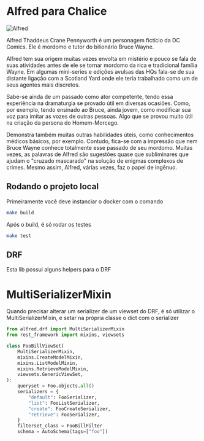 # Alfred para Chalice

![Alfred](https://upload.wikimedia.org/wikipedia/commons/8/80/Alfred_Thaddeus_Crane_Pennyworth.jpg)

Alfred Thaddeus Crane Pennyworth é um personagem fictício da DC Comics. Ele é mordomo e tutor do bilionário Bruce Wayne.

Alfred tem sua origem muitas vezes envolta em mistério e pouco se fala de suas atividades antes de ele se tornar mordomo da rica e tradicional família Wayne. Em algumas mini-series e edições avulsas das HQs fala-se de sua distante ligação com a Scotland Yard onde ele teria trabalhado como um de seus agentes mais discretos.

Sabe-se ainda de um passado como ator competente, tendo essa experiência na dramaturgia se provado útil em diversas ocasiões. Como, por exemplo, tendo ensinado ao Bruce, ainda jovem, como modificar sua voz para imitar as vozes de outras pessoas. Algo que se provou muito útil na criação da persona do Homem-Morcego.

Demonstra também muitas outras habilidades úteis, como conhecimentos médicos básicos, por exemplo. Contudo, fica-se com a impressão que nem Bruce Wayne conhece totalmente esse passado de seu mordomo. Muitas vezes, as palavras de Alfred são sugestões quase que subliminares que ajudam o "cruzado mascarado" na solução de enigmas complexos de crimes. Mesmo assim, Alfred, várias vezes, faz o papel de ingênuo.

## Rodando o projeto local

Primeiramente você deve instanciar o docker com o comando

```bash
make build
```

Após o build, é só rodar os testes

```bash
make test
```

## DRF

Esta lib possui alguns helpers para o DRF

# MultiSerializerMixin

Quando precisar alterar um serializer de um viewset do DRF, é só utilizar o MultiSerializerMixin, e setar na própria classe o dict com o serializer

```python
from alfred.drf import MultiSerializerMixin
from rest_framework import mixins, viewsets

class FooBillViewSet(
    MultiSerializerMixin,
    mixins.CreateModelMixin,
    mixins.ListModelMixin,
    mixins.RetrieveModelMixin,
    viewsets.GenericViewSet,
):
    queryset = Foo.objects.all()
    serializers = {
        "default": FooSerializer,
        "list": FooListSerializer,
        "create": FooCreateSerializer,
        "retrieve": FooSerializer,
    }
    filterset_class = FooBillFilter
    schema = AutoSchema(tags=["foo"])
```

